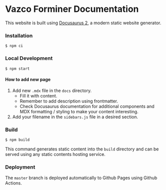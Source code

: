 # Vazco Forminer Documentation

This website is built using [Docusaurus 2](https://docusaurus.io/), a modern static website generator.

### Installation

```
$ npm ci
```

### Local Development

```
$ npm start
```

#### How to add new page

1. Add new `.mdx` file in the `docs` directory.
   - Fill it with content.
   - Remember to add description using frontmatter.
   - Check Docusaurus documentation for additional components and MDX formatting / styling to make your content interesting.
1. Add your filename in the `sidebars.js` file in a desired section.

### Build

```
$ npm build
```

This command generates static content into the `build` directory and can be served using any static contents hosting service.

### Deployment

The `master` branch is deployed automatically to Github Pages using Github Actions.
